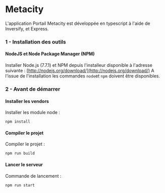 #  Metacity

L'application Portail Metacity est développée en typescript à l'aide de Inversify, et Express.

### 1 - Installation des outils
	
#### NodeJS et Node Package Manager (NPM)

Installer Node.js (7.7.1) et NPM depuis l'installeur disponible à l'adresse suivante : [http://nodejs.org/download/](http://nodejs.org/download/)
A l'issue de l'installation les commandes `node`et `npm` doivent être disponibles.

### 2 - Avant de démarrer

#### Installer les vendors

Installer les module node :

    npm install
	
#### Compiler le projet

Compiler le projet :

    npm run build

#### Lancer le serveur

Commande de lancement :

	npm run start